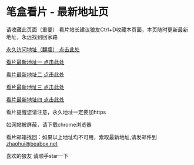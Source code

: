 # 笔盒看片 - 最新地址页

请收藏此页面（重要）
看片站长建议狼友Ctrl+D收藏本页面，本页随时更新最新地址，永远找到回家路

[永久访问地址（翻牆） 点击此处](https://beabox.net/)

[看片最新地址一 点击此处](https://gt4ss0y1mbc.wiki)

[看片最新地址二 点击此处](https://ykwfld1rfu6.wiki)

[看片最新地址三 点击此处](https://ykwfld1rfu6.wiki)

[看片最新地址四 点击此处](https://gt4ss0y1mbc.wiki)

看片提醒您请注意，永久地址一定要加https

如网站被屏蔽，请下载chrome浏览器

看片邮箱找回：如果以上地址均不可用，索取最新地址,请发邮件到 zhaohui@beabox.net

喜欢的狼友 请顺手star一下